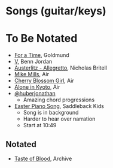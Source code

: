 <!-- cspell:disable -->
# Songs (guitar/keys)


# To Be Notated
* [For a Time][1], Goldmund
* [V][2], Benn Jordan
* [Austerlitz - Allegretto][3], Nicholas Britell
* [Mike Mills][4], Air
* [Cherry Blossom Girl][5], Air
* [Alone in Kyoto][6], Air
* [@huberjonathan][7]
    * Amazing chord progressions
* [Easter Piano Song][8], Saddleback Kids
    * Song is in background
    * Harder to hear over narration
    * Start at 10:49



## Notated
* [Taste of Blood][9], Archive



<!-- LINKS -------------------------------------------------------------------->

[1]: <https://open.spotify.com/track/47C5Ep1eC1lkNmRy3oFg1m?si=3183056b77f24e63> (For a Time)
[2]: <https://open.spotify.com/track/6kxg2s7uvrQEBZQYRcqM54?si=4f065ed28e3a4fba> (V)
[3]: <https://www.youtube.com/watch?v=jAJ2Sc4hKEI> (Austerlitz - Allegretto)
[4]: <https://open.spotify.com/track/4Kay0txJIyIz0c941Nurb1?si=f28172bbc65b4e05> (Mike Mills)
[5]: <https://open.spotify.com/track/4m8ttWM8IKXyhpv89E867J?si=7b1b4b85f1c34138> (Cherry Blossom Girl)
[6]: <https://open.spotify.com/track/40UlFC0dIxv7lAEJaPZLnm?si=7c77f71f758849d1> (Alone in Kyoto)
[7]: <https://www.instagram.com/huberjonathan/> (@huberjonathan)
[8]: <https://youtu.be/4VtcF_fOoWY?t=649> (Easter Piano Song)
[9]: </song-breakdowns/taste_of_blood-archive.md> (Taste of Blood)

